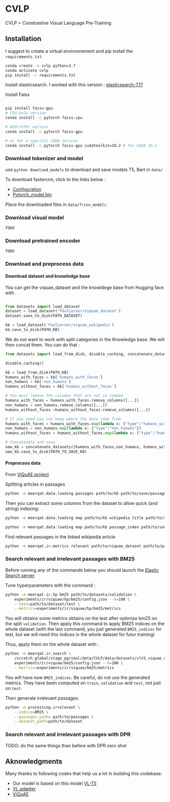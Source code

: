 # CVLP

CVLP = Constrastive Visual Language Pre-Training

## Installation

I suggest to create a virtual environnement and pip install the `requirements.txt`.

```bash
conda create -n cvlp python=3.7
conda activate cvlp
pip install -r requirements.txt
```

Install elasticsearch. I worked with this version : [elasticsearch-7.17](https://www.elastic.co/guide/en/elasticsearch/reference/7.17/targz.html)

Install Faiss

```bash

pip install faiss-gpu
# CPU-only version
conda install -c pytorch faiss-cpu

# GPU(+CPU) version
conda install -c pytorch faiss-gpu

# or for a specific CUDA version
conda install -c pytorch faiss-gpu cudatoolkit=10.2 # for CUDA 10.2
```

### Download tokenizer and model

use `python download_models` to download and save models T5, Bart in `data/`

To download fastercnn, click to the links below :

- [Configuration](https://s3.amazonaws.com/models.huggingface.co/bert/unc-nlp/rcnn-vg-finetuned/config.yaml)
- [Pytorch_model.bin](https://cdn.huggingface.co/unc-nlp/frcnn-vg-finetuned/pytorch_model.bin)

Place the downloaded files in `data/frcnn_model/`.

### Download visual model

`TODO`

### Download pretrained encoder

`TODO`

### Download and preprocess data

#### Download dataset and knowledge base

You can get the viquae_dataset and the knowldege base from Hugging face with

```py

from datasets import load_dataset
dataset = load_dataset('PaulLerner/viquae_dataset')
dataset.save_to_disk(PATH_DATASET)

kb = load_dataset('PaulLerner/viquae_wikipedia')
kb.save_to_disk(PATH_KB)
```

We do not want to work with split categories in the Knowledge base. We will then concat them. You can do that :

```py
from datasets import load_from_disk, disable_caching, concatenate_datasets

disable_caching()

kb = load_from_disk(PATH_KB)
humans_with_faces = kb['humans_with_faces']
non_humans = kb['non_humans']
humans_without_faces = kb['humans_without_faces']

# You must remove the columns that are not in common
humans_with_faces = humans_with_faces.remove_columns([...])
non_humans = non_humans.remove_columns([...])
humans_without_faces =humans_without_faces.remove_columns([...])

# If you need you can keep where the data come from
humans_with_faces = humans_with_faces.map(lambda x: {"type":"humans_with_faces"})
non_humans = non_humans.map(lambda x: {"type":"non_humans"})
humans_without_faces = humans_without_faces.map(lambda x: {"type":"humans_without_faces"})

# Concatenate and save
new_kb = concatenate_datasets([humans_with_faces,non_humans, humans_without_faces])
new_kb.save_to_disk(PATH_TO_SAVE_KB)
```

#### Preprocess data

From [ViQuAE project](https://github.com/PaulLerner/ViQuAE)

Splitting articles in passages

```bash
python -m meerqat.data.loading passages path/to/kb path/to/save/passages experiments/passages/config.json
```

Then you can extract some columns from the dataset to allow quick (and string) indexing:

```bash
python -m meerqat.data.loading map path/to/kb wikipedia_title path/to/save/title2index.json --inverse

python -m meerqat.data.loading map path/to/kb passage_index path/to/save/article2passage.json
```

Find relevant passages in the linked wikipedia article

```bash
python -m meerqat.ir.metrics relevant path/to/viquae_dataset path/to/passages viquae_passages path/to/title2index.json path/to/article2passage.json
```

### Search relevant and irrelevant passages with BM25

Before running any of the commands below you should launch the [Elastic Search server](https://www.elastic.co/guide/en/elasticsearch/reference/7.17/targz.html)

Tune hyperparameters with the command :

```bash
python -m meerqat.ir.hp bm25 path/to/datasets/validation \
    experiments/ir/viquae/hp/bm25/config.json --k=100 \
    --test=path/to/dataset/test \
    --metrics=experiments/ir/viquae/hp/bm25/metrics
```

You will obtains some metrics obtains on the test after optimize bm25 on the split `validation`. Then apply this command to apply BM25 indices on the whole dataset (with the last command, you just generated `BM25_indices` for test, but we will need this indices in the whole dataset for futur training)

Thus, apply them on the whole dataset with :

```bash
python -m meerqat.ir.search \
    /scratch_global/stage_pgrimal/data/CVLP/data/datasets/vlt5_viquae_dataset \
    experiments/ir/viquae/bm25/config.json --k=100 \
    --metrics=experiments/ir/viquae/bm25/metrics
```

You will have now `BM25_indices`. Be careful, do not use the generated metrics. They have been computed on `train`, `validation` and `test`, not just on `test`.

Then generate irrelevant passages.

```bash
python -m processing.irrelevant \
    --indice=BM25 \
    --passages_path= path/to/passages \
    --dataset_path=path/to/dataset
```

### Search relevant and irrelevant passages with DPR

TODO: do the same things than before with DPR zero shot

## Aknowledgments

Many thanks to following codes that help us a lot in building this codebase:

- Our model is based on this model [VL-T5](https://github.com/j-min/VL-T5)
- [VL adapter](https://github.com/ylsung/VL_adapter)
- [ViQuAE](https://github.com/PaulLerner/ViQuAE/)
